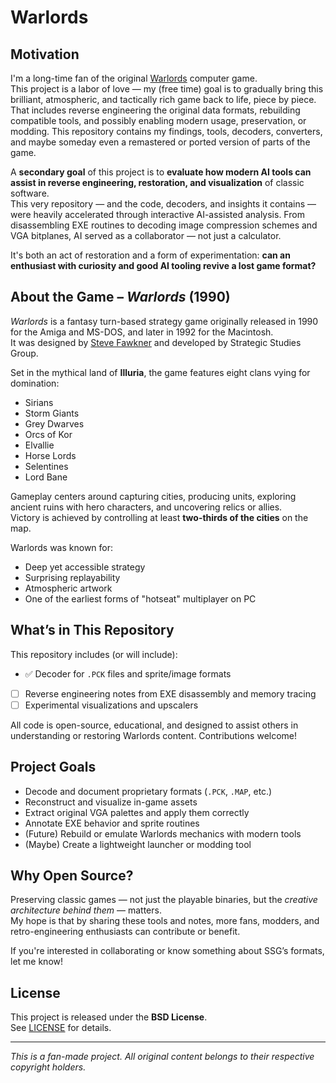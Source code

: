 # Warlords

## Motivation

I'm a long-time fan of the original [Warlords](https://en.wikipedia.org/wiki/Warlords_(1990_video_game)) computer game.  
This project is a labor of love — my (free time) goal is to gradually bring this brilliant, atmospheric, and tactically rich game back to life, piece by piece.  
That includes reverse engineering the original data formats, rebuilding compatible tools, and possibly enabling modern usage, preservation, or modding.
This repository contains my findings, tools, decoders, converters, and maybe someday even a remastered or ported version of parts of the game.

A **secondary goal** of this project is to **evaluate how modern AI tools can assist in reverse engineering, restoration, and visualization** of classic software.  
This very repository — and the code, decoders, and insights it contains — were heavily accelerated through interactive AI-assisted analysis.
From disassembling EXE routines to decoding image compression schemes and VGA bitplanes, AI served as a collaborator — not just a calculator.

It's both an act of restoration and a form of experimentation: **can an enthusiast with curiosity and good AI tooling revive a lost game format?**


## About the Game – *Warlords* (1990)

*Warlords* is a fantasy turn-based strategy game originally released in 1990 for the Amiga and MS-DOS, and later in 1992 for the Macintosh.  
It was designed by [Steve Fawkner](https://en.wikipedia.org/wiki/Steve_Fawkner) and developed by Strategic Studies Group.

Set in the mythical land of **Illuria**, the game features eight clans vying for domination:

- Sirians  
- Storm Giants  
- Grey Dwarves  
- Orcs of Kor  
- Elvallie  
- Horse Lords  
- Selentines  
- Lord Bane

Gameplay centers around capturing cities, producing units, exploring ancient ruins with hero characters, and uncovering relics or allies.  
Victory is achieved by controlling at least **two-thirds of the cities** on the map.

Warlords was known for:
- Deep yet accessible strategy
- Surprising replayability
- Atmospheric artwork
- One of the earliest forms of "hotseat" multiplayer on PC

## What’s in This Repository

This repository includes (or will include):

- ✅ Decoder for `.PCK` files and sprite/image formats
- [ ] Reverse engineering notes from EXE disassembly and memory tracing
- [ ] Experimental visualizations and upscalers

All code is open-source, educational, and designed to assist others in understanding or restoring Warlords content.
Contributions welcome!

## Project Goals

- Decode and document proprietary formats (`.PCK`, `.MAP`, etc.)
- Reconstruct and visualize in-game assets
- Extract original VGA palettes and apply them correctly
- Annotate EXE behavior and sprite routines
- (Future) Rebuild or emulate Warlords mechanics with modern tools
- (Maybe) Create a lightweight launcher or modding tool

## Why Open Source?

Preserving classic games — not just the playable binaries, but the *creative architecture behind them* — matters.  
My hope is that by sharing these tools and notes, more fans, modders, and retro-engineering enthusiasts can contribute or benefit.

If you're interested in collaborating or know something about SSG’s formats, let me know!

## License

This project is released under the **BSD License**.  
See [LICENSE](./LICENSE) for details.

---

*This is a fan-made project. All original content belongs to their respective copyright holders.*
